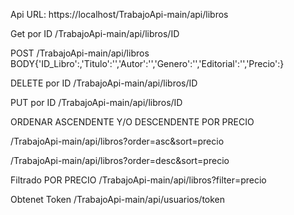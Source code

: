 Api URL: https://localhost/TrabajoApi-main/api/libros

Get por ID
/TrabajoApi-main/api/libros/ID

POST
/TrabajoApi-main/api/libros BODY{'ID_Libro':,'Titulo':'','Autor':'','Genero':'','Editorial':'','Precio':}

DELETE por ID
/TrabajoApi-main/api/libros/ID

PUT por ID
/TrabajoApi-main/api/libros/ID

ORDENAR ASCENDENTE Y/O DESCENDENTE POR PRECIO

/TrabajoApi-main/api/libros?order=asc&sort=precio

/TrabajoApi-main/api/libros?order=desc&sort=precio

Filtrado POR PRECIO
/TrabajoApi-main/api/libros?filter=precio

Obtenet Token
/TrabajoApi-main/api/usuarios/token


